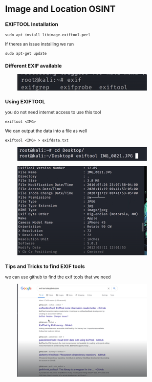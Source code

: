 # Image and Location OSINT



### EXIFTOOL Installation

```
sudo apt install libimage-exiftool-perl
```

If theres an issue installing we run

```
sudo apt-get update
```

### Different EXIF available&#x20;

<figure><img src="../../.gitbook/assets/image (124).png" alt=""><figcaption></figcaption></figure>

### Using EXIFTOOL

you do not need internet access to use this tool&#x20;

```
exiftool <IMG>
```

We can output the data into a file as well

```
exiftool <IMG> > exifdata.txt 
```

<figure><img src="../../.gitbook/assets/image (125).png" alt=""><figcaption></figcaption></figure>

<figure><img src="../../.gitbook/assets/image (126).png" alt=""><figcaption></figcaption></figure>

### Tips and Tricks to find EXIF tools&#x20;

we can use github to find the exif tools that we need&#x20;

<figure><img src="../../.gitbook/assets/image (127).png" alt=""><figcaption></figcaption></figure>
